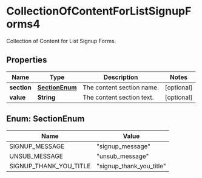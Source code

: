 

# CollectionOfContentForListSignupForms4

Collection of Content for List Signup Forms.

## Properties

| Name | Type | Description | Notes |
|------------ | ------------- | ------------- | -------------|
|**section** | [**SectionEnum**](#SectionEnum) | The content section name. |  [optional] |
|**value** | **String** | The content section text. |  [optional] |



## Enum: SectionEnum

| Name | Value |
|---- | -----|
| SIGNUP_MESSAGE | &quot;signup_message&quot; |
| UNSUB_MESSAGE | &quot;unsub_message&quot; |
| SIGNUP_THANK_YOU_TITLE | &quot;signup_thank_you_title&quot; |



